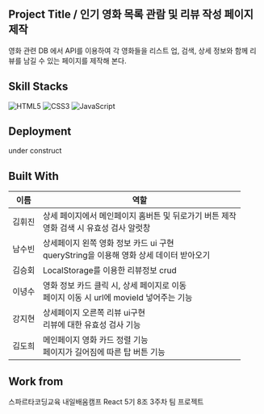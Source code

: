 ## Project Title / 인기 영화 목록 관람 및 리뷰 작성 페이지 제작
영화 관련 DB 에서 API를 이용하여 각 영화들을 리스트 업, 검색, 상세 정보와 함께 리뷰를 남길 수 있는 페이지를 제작해 본다.


## Skill Stacks 
![HTML5](https://img.shields.io/badge/HTML5-E34F26?style=for-the-badge&logo=html5&logoColor=white) ![CSS3](https://img.shields.io/badge/CSS3-1572B6?style=for-the-badge&logo=css3&logoColor=white) ![JavaScript](https://img.shields.io/badge/JavaScript-323330?style=for-the-badge&logo=javascript&logoColor=F7DF1E)


## Deployment
under construct


## Built With
| 이름 | 역할 |
| -- | -- |
| 김휘진 | 상세 페이지에서 메인페이지 홈버튼 및 뒤로가기 버튼 제작 <br/>영화 검색 시 유효성 검사 알럿창 |
| 남수빈 | 상세페이지 왼쪽 영화 정보 카드 ui 구현<br/>queryString을 이용해 영화 상세 데이터 받아오기 |
| 김승회 | LocalStorage를 이용한 리뷰정보 crud |
| 이녕수 | 영화 정보 카드 클릭 시, 상세 페이지로 이동<br/>페이지 이동 시 url에 movieId 넣어주는 기능 |
| 강지현 | 상세페이지 오른쪽 리뷰 ui구현<br/>리뷰에 대한 유효성 검사 기능 |
| 김도희 | 메인페이지 영화 카드 정렬 기능<br/>페이지가 길어짐에 따른 탑 버튼 기능 |


## Work from
스파르타코딩교육 내일배움캠프 React 5기 8조 3주차 팀 프로젝트 
